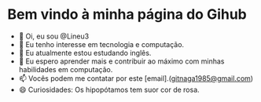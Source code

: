 # Bem vindo à minha página do Gihub
- 👋 Oi, eu sou @Lineu3
- 👀 Eu tenho interesse em tecnologia e computação.
- 🌱 Eu atualmente estou estudando inglês.
- 💞️ Eu espero aprender mais e contribuir ao máximo com minhas habilidades em computação.
- 📫 Vocês podem me contatar por este [email].(gitnaga1985@gmail.com)
- 😄 Curiosidades: Os hipopótamos tem suor cor de rosa.

<!---
Lineu3/Lineu3 is a ✨ special ✨ repository because its `README.md` (this file) appears on your GitHub profile.
You can click the Preview link to take a look at your changes.
--->
